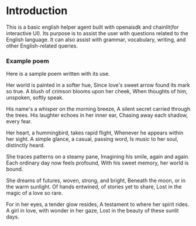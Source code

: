 # Introduction 
This is a basic english helper agent built with openaisdk and chainlit(for interactive UI). Its purpose is to assist the user with questions related to the English language. It can also assist with grammar, vocabulary, writing, and other English-related queries.

### Example poem
Here is a sample poem written with its use.

Her world is painted in a softer hue,
Since love's sweet arrow found its mark so true.
A blush of crimson blooms upon her cheek,
When thoughts of him, unspoken, softly speak.


His name's a whisper on the morning breeze,
A silent secret carried through the trees.
His laughter echoes in her inner ear,
Chasing away each shadow, every fear.


Her heart, a hummingbird, takes rapid flight,
Whenever he appears within her sight.
A simple glance, a casual, passing word,
Is music to her soul, distinctly heard.


She traces patterns on a steamy pane,
Imagining his smile, again and again.
Each ordinary day now feels profound,
With his sweet memory, her world is bound.


She dreams of futures, woven, strong, and bright,
Beneath the moon, or in the warm sunlight.
Of hands entwined, of stories yet to share,
Lost in the magic of a love so rare.

For in her eyes, a tender glow resides,
A testament to where her spirit rides.
A girl in love, with wonder in her gaze,
Lost in the beauty of these sunlit days.
